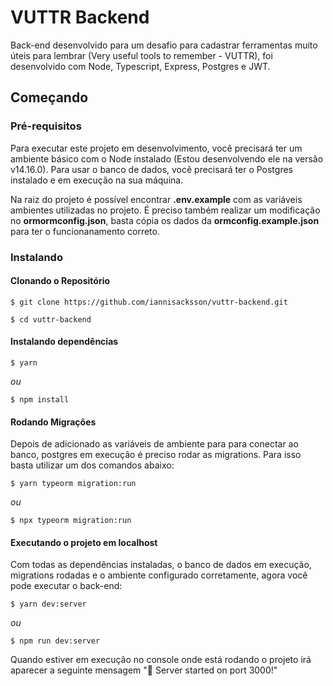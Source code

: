 # VUTTR Backend

Back-end desenvolvido para um desafio para cadastrar ferramentas muito úteis para lembrar (Very useful tools to remember - VUTTR), foi desenvolvido com Node, Typescript, Express, Postgres e JWT.

## Começando

### Pré-requisitos

Para executar este projeto em desenvolvimento, você precisará ter um ambiente básico com o Node instalado (Estou desenvolvendo ele na versão v14.16.0). Para usar o banco de dados, você precisará ter o Postgres instalado e em execução na sua máquina.

Na raiz do projeto é possível encontrar **.env.example** com as variáveis ambientes utilizadas no projeto. É preciso também realizar um modificação no **ormormconfig.json**, basta cópia os dados da **ormconfig.example.json** para ter o funcionanamento correto.

### Instalando

#### Clonando o Repositório

```
$ git clone https://github.com/iannisacksson/vuttr-backend.git

$ cd vuttr-backend
```

#### Instalando dependências

```
$ yarn
```

_ou_

```
$ npm install
```

#### Rodando Migrações

Depois de adicionado as variáveis de ambiente para para conectar ao banco, postgres em execução é preciso rodar as migrations. Para isso basta utilizar um dos comandos abaixo:

```
$ yarn typeorm migration:run
```

_ou_

```
$ npx typeorm migration:run
```

#### Executando o projeto em localhost

Com todas as dependências instaladas, o banco de dados em execução, migrations rodadas e o ambiente configurado corretamente, agora você pode executar o back-end:

```
$ yarn dev:server
```

_ou_

```
$ npm run dev:server
```

Quando estiver em execução no console onde está rodando o projeto irá aparecer a seguinte mensagem "🚀️ Server started on port 3000!"
